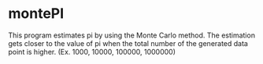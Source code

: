 # montePI


This program estimates pi by using the Monte Carlo method. The estimation gets closer to the value of pi when the total number of the generated data point is higher. (Ex. 1000, 10000, 100000, 1000000)
